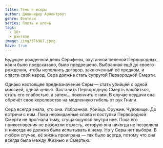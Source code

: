 ```yaml
---
title: Тень и искры
author: Дженнифер Арментроут
genre: Фэнтези
series: Плоть и огонь
tags:
  - 18+
  - фэнтези
image: /img/376967.jpeg
have: true
---
```

Будущее рожденной девы Серафены, окутанной пеленой Первородных, как и было предсказано, было предрешено. Выбранная ещё до своего рождения, чтобы исполнить договор, заключенный её предком, и спасти свой народ, Сера должна стать супругой Первородной Смерти.

Однако настоящее предназначение Серы — стать убийцей с одной миссией, одной целью. Заставить Первородную Смерть влюбиться, стать его слабостью, а затем… покончить с ним. В случае неудачи она обречёт свое королевство на медленную гибель от рук Гнили.

Сера всегда знала, кто она. Избранная. Убийца. Оружие. Чудовище. До встречи с ним. Пока неожиданные слова и поступки Первородной Смерти не прогнали тьму, сгущающуюся внутри неё. Пока его прикосновения не разожгли страсть, которую она никогда не позволяла и никогда не должна была испытывать к нему. Но у Серы нет выбора. В любом случае, её жизнь проиграна — так было всегда, потому что она всегда была между Жизнью и Смертью.